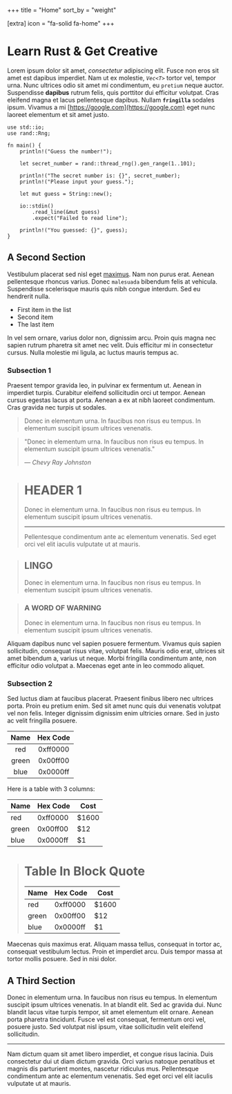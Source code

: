+++
title = "Home"
sort_by = "weight"

[extra]
icon = "fa-solid fa-home"
+++


# Learn Rust & Get Creative

Lorem ipsum dolor sit amet, *consectetur* adipiscing elit. Fusce non eros sit amet est dapibus imperdiet. Nam ut ex molestie, *`Vec<T>`* tortor vel, tempor urna. Nunc ultrices odio sit amet mi condimentum, eu `pretium` neque auctor. Suspendisse **dapibus** rutrum felis, quis porttitor dui efficitur volutpat. Cras eleifend magna et lacus pellentesque dapibus. Nullam **`fringilla`** sodales ipsum. Vivamus a mi [https://google.com](https://google.com) eget nunc laoreet elementum et sit amet justo.

```rs,linenos
use std::io;
use rand::Rng;

fn main() {
    println!("Guess the number!");

    let secret_number = rand::thread_rng().gen_range(1..101);

    println!("The secret number is: {}", secret_number);
    println!("Please input your guess.");

    let mut guess = String::new();

    io::stdin()
        .read_line(&mut guess)
        .expect("Failed to read line");

    println!("You guessed: {}", guess);
}
```

## A Second Section

Vestibulum placerat sed nisl eget [maximus](https://#). Nam non purus erat. Aenean pellentesque rhoncus varius. Donec `malesuada` bibendum felis at vehicula. Suspendisse scelerisque mauris quis nibh congue interdum. Sed eu hendrerit nulla.

- First item in the list
- Second item
- The last item

In vel sem ornare, varius dolor non, dignissim arcu. Proin quis magna nec sapien rutrum pharetra sit amet nec velit. Duis efficitur mi in consectetur cursus. Nulla molestie mi ligula, ac luctus mauris tempus ac.

### Subsection 1

Praesent tempor gravida leo, in pulvinar ex fermentum ut. Aenean in imperdiet turpis. Curabitur eleifend sollicitudin orci ut tempor. Aenean cursus egestas lacus at porta. Aenean a ex at nibh laoreet condimentum. Cras gravida nec turpis ut sodales.

> Donec in elementum urna. In faucibus non risus eu tempus. In elementum suscipit ipsum ultrices venenatis.

> "Donec in elementum urna. In faucibus non risus eu tempus. In elementum suscipit ipsum ultrices venenatis."
> 
> &#8212; *Chevy Ray Johnston*

> # HEADER 1
> Donec in elementum urna. In faucibus non risus eu tempus. In elementum suscipit ipsum ultrices venenatis.
>
> ---
>
> Pellentesque condimentum ante ac elementum venenatis. Sed eget orci vel elit iaculis vulputate ut at mauris.

> ## LINGO
> Donec in elementum urna. In faucibus non risus eu tempus. In elementum suscipit ipsum ultrices venenatis.

> ### A WORD OF WARNING
> Donec in elementum urna. In faucibus non risus eu tempus. In elementum suscipit ipsum ultrices venenatis.

Aliquam dapibus nunc vel sapien posuere fermentum. Vivamus quis sapien sollicitudin, consequat risus vitae, volutpat felis. Mauris odio erat, ultrices sit amet bibendum a, varius ut neque. Morbi fringilla condimentum ante, non efficitur odio volutpat a. Maecenas eget ante in leo commodo aliquet.

### Subsection 2

Sed luctus diam at faucibus placerat. Praesent finibus libero nec ultrices porta. Proin eu pretium enim. Sed sit amet nunc quis dui venenatis volutpat vel non felis. Integer dignissim dignissim enim ultricies ornare. Sed in justo ac velit fringilla posuere.

| Name    | Hex Code      |
|:-------:|:-------------:|
| red     | 0xff0000      |
| green   | 0x00ff00      |
| blue    | 0x0000ff      |

Here is a table with 3 columns:

| Name    | Hex Code      | Cost  |
| ------- | ------------- | ----- |
| red     | 0xff0000      | $1600 |
| green   | 0x00ff00      |   $12 |
| blue    | 0x0000ff      |    $1 |

> # Table In Block Quote
> 
> | Name    | Hex Code      | Cost  |
> | ------- | ------------- | ----- |
> | red     | 0xff0000      | $1600 |
> | green   | 0x00ff00      |   $12 |
> | blue    | 0x0000ff      |    $1 |

Maecenas quis maximus erat. Aliquam massa tellus, consequat in tortor ac, consequat vestibulum lectus. Proin et imperdiet arcu. Duis tempor massa at tortor mollis posuere. Sed in nisi dolor.

## A Third Section

Donec in elementum urna. In faucibus non risus eu tempus. In elementum suscipit ipsum ultrices venenatis. In at blandit elit. Sed ac gravida dui. Nunc blandit lacus vitae turpis tempor, sit amet elementum elit ornare. Aenean porta pharetra tincidunt. Fusce vel est consequat, fermentum orci vel, posuere justo. Sed volutpat nisl ipsum, vitae sollicitudin velit eleifend sollicitudin.

---

Nam dictum quam sit amet libero imperdiet, et congue risus lacinia. Duis consectetur dui ut diam dictum gravida. Orci varius natoque penatibus et magnis dis parturient montes, nascetur ridiculus mus. Pellentesque condimentum ante ac elementum venenatis. Sed eget orci vel elit iaculis vulputate ut at mauris.